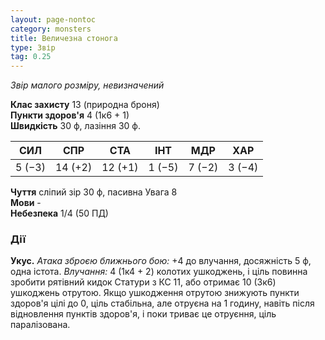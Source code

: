 ```yaml
---
layout: page-nontoc
category: monsters
title: Величезна стонога
type: Звір
tag: 0.25
---
```


_Звір малого розміру, невизначений_

**Клас захисту** 13 (природна броня)    
**Пункти здоров'я** 4 (1к6 + 1)    
**Швидкість** 30 ф, лазіння 30 ф.

| СИЛ    | СПР     | СТА     | ІНТ    | МДР    | ХАР    |
| ------ | ------- | ------- | ------ | ------ | ------ |
| 5 (−3) | 14 (+2) | 12 (+1) | 1 (−5) | 7 (−2) | 3 (−4) |

**Чуття** сліпий зір 30 ф, пасивна Увага 8    
**Мови** -    
**Небезпека** 1/4 (50 ПД)

### Дії
**Укус.** _Атака зброєю ближнього бою:_ +4 до влучання, досяжність 5 ф, одна істота. _Влучання:_ 4 (1к4 + 2) колотих ушкоджень, і ціль повинна зробити рятівний кидок Статури з КС 11, або отримає 10 (3к6) ушкоджень отрутою. Якщо ушкодження отрутою знижують пункти здоров'я цілі до 0, ціль стабільна, але отруєна на 1 годину, навіть після відновлення пунктів здоров'я, і поки триває це отруєння, ціль паралізована. 
